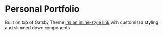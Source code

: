 # Personal Portfolio

Built on top of Gatsby Theme [I'm an inline-style link](https://github.com/wkocjan/gatsby-theme-intro) with customised styling and slimmed down components.
